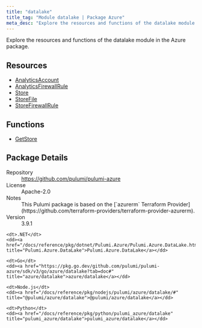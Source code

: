 ```yaml
---
title: "datalake"
title_tag: "Module datalake | Package Azure"
meta_desc: "Explore the resources and functions of the datalake module in the Azure package."
---
```


<!-- WARNING: this file was generated by Pulumi Docs Generator. -->
<!-- Do not edit by hand unless you're certain you know what you are doing! -->

Explore the resources and functions of the datalake module in the Azure package.

<h2 id="resources">Resources</h2>
<ul class="api">
    <li><a href="analyticsaccount" title="AnalyticsAccount"><span class="symbol resource"></span>AnalyticsAccount</a></li>
    <li><a href="analyticsfirewallrule" title="AnalyticsFirewallRule"><span class="symbol resource"></span>AnalyticsFirewallRule</a></li>
    <li><a href="store" title="Store"><span class="symbol resource"></span>Store</a></li>
    <li><a href="storefile" title="StoreFile"><span class="symbol resource"></span>StoreFile</a></li>
    <li><a href="storefirewallrule" title="StoreFirewallRule"><span class="symbol resource"></span>StoreFirewallRule</a></li>
</ul>

<h2 id="functions">Functions</h2>
<ul class="api">
    <li><a href="getstore" title="GetStore"><span class="symbol function"></span>GetStore</a></li>
</ul>

<h2 id="package-details">Package Details</h2>
<dl class="package-details">
	<dt>Repository</dt>
	<dd><a href="https://github.com/pulumi/pulumi-azure">https://github.com/pulumi/pulumi-azure</a></dd>
	<dt>License</dt>
	<dd>Apache-2.0</dd>
	<dt>Notes</dt>
	<dd>This Pulumi package is based on the [`azurerm` Terraform Provider](https://github.com/terraform-providers/terraform-provider-azurerm).</dd>
	<dt>Version</dt>
	<dd>3.9.1</dd>
</dl>



<dl class="tabular">

    <dt>.NET</dt>
    <dd><a href="/docs/reference/pkg/dotnet/Pulumi.Azure/Pulumi.Azure.DataLake.html" title="Pulumi.Azure.DataLake">Pulumi.Azure.DataLake</a></dd>

    <dt>Go</dt>
    <dd><a href="https://pkg.go.dev/github.com/pulumi/pulumi-azure/sdk/v3/go/azure/datalake?tab=doc#" title="azure/datalake">azure/datalake</a></dd>

    <dt>Node.js</dt>
    <dd><a href="/docs/reference/pkg/nodejs/pulumi/azure/datalake/#" title="@pulumi/azure/datalake">@pulumi/azure/datalake</a></dd>

    <dt>Python</dt>
    <dd><a href="/docs/reference/pkg/python/pulumi_azure/datalake" title="pulumi_azure/datalake">pulumi_azure/datalake</a></dd>

</dl>

